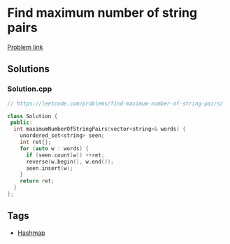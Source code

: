# Find maximum number of string pairs

[Problem link](https://leetcode.com/problems/find-maximum-number-of-string-pairs/)

## Solutions


### Solution.cpp
```cpp
// https://leetcode.com/problems/find-maximum-number-of-string-pairs/

class Solution {
 public:
  int maximumNumberOfStringPairs(vector<string>& words) {
    unordered_set<string> seen;
    int ret{};
    for (auto w : words) {
      if (seen.count(w)) ++ret;
      reverse(w.begin(), w.end());
      seen.insert(w);
    }
    return ret;
  }
};
```
## Tags

* [Hashmap](/README.md#Hashmap)
